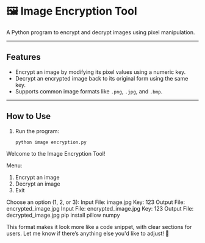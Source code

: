 # 🖼️ Image Encryption Tool

A Python program to encrypt and decrypt images using pixel manipulation.

---

## Features

- Encrypt an image by modifying its pixel values using a numeric key.
- Decrypt an encrypted image back to its original form using the same key.
- Supports common image formats like `.png`, `.jpg`, and `.bmp`.

---

## How to Use

1. Run the program:
   ```bash
   python image encryption.py
Welcome to the Image Encryption Tool!

Menu:
1. Encrypt an image
2. Decrypt an image
3. Exit

Choose an option (1, 2, or 3):
Input File: image.jpg
Key: 123
Output File: encrypted_image.jpg
Input File: encrypted_image.jpg
Key: 123
Output File: decrypted_image.jpg
pip install pillow numpy

This format makes it look more like a code snippet, with clear sections for users. Let me know if there’s anything else you'd like to adjust! 🚀
